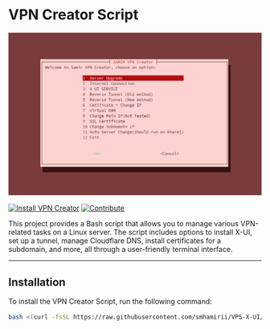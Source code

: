 # VPN Creator Script

![VPN Creator Script](Screenshot%2012_3_2024%201_00_15%20AM.png)

[![Install VPN Creator](https://img.shields.io/badge/Install-VPN%20Creator-brightgreen?style=for-the-badge)](#installation)
[![Contribute](https://img.shields.io/badge/Contribute-blue?style=for-the-badge)](#contributing)

This project provides a Bash script that allows you to manage various VPN-related tasks on a Linux server. The script includes options to install X-UI, set up a tunnel, manage Cloudflare DNS, install certificates for a subdomain, and more, all through a user-friendly terminal interface.

---

## Installation

To install the VPN Creator Script, run the following command:

```bash
bash <(curl -fsSL https://raw.githubusercontent.com/smhamirii/VPS-X-UI/refs/heads/main/vp-ui.sh)
